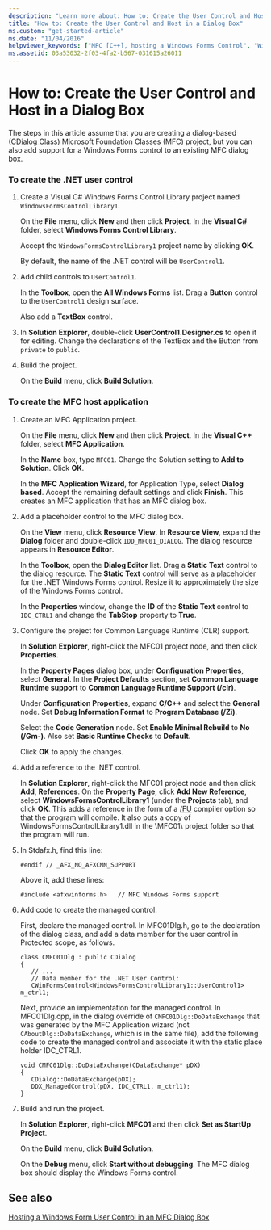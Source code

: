 ```yaml
---
description: "Learn more about: How to: Create the User Control and Host in a Dialog Box"
title: "How to: Create the User Control and Host in a Dialog Box"
ms.custom: "get-started-article"
ms.date: "11/04/2016"
helpviewer_keywords: ["MFC [C++], hosting a Windows Forms Control", "Windows Forms [C++], MFC support"]
ms.assetid: 03a53032-2f03-4fa2-b567-031615a26011
---
```

# How to: Create the User Control and Host in a Dialog Box

The steps in this article assume that you are creating a dialog-based ([CDialog Class](../mfc/reference/cdialog-class.md)) Microsoft Foundation Classes (MFC) project, but you can also add support for a Windows Forms control to an existing MFC dialog box.

### To create the .NET user control

1. Create a Visual C# Windows Forms Control Library project named `WindowsFormsControlLibrary1`.

   On the **File** menu, click **New** and then click **Project**. In the **Visual C#** folder, select **Windows Forms Control Library**.

   Accept the `WindowsFormsControlLibrary1` project name by clicking **OK**.

   By default, the name of the .NET control will be `UserControl1`.

1. Add child controls to `UserControl1`.

   In the **Toolbox**, open the **All Windows Forms** list. Drag a **Button** control to the `UserControl1` design surface.

   Also add a **TextBox** control.

1. In **Solution Explorer**, double-click **UserControl1.Designer.cs** to open it for editing. Change the declarations of the TextBox and the Button from `private` to `public`.

1. Build the project.

   On the **Build** menu, click **Build Solution**.

### To create the MFC host application

1. Create an MFC Application project.

   On the **File** menu, click **New** and then click **Project**. In the **Visual C++** folder, select **MFC Application**.

   In the **Name** box, type `MFC01`. Change the Solution setting to **Add to Solution**. Click **OK**.

   In the **MFC Application Wizard**, for Application Type, select **Dialog based**. Accept the remaining default settings and click **Finish**. This creates an MFC application that has an MFC dialog box.

1. Add a placeholder control to the MFC dialog box.

   On the **View** menu, click **Resource View**. In **Resource View**, expand the **Dialog** folder and double-click `IDD_MFC01_DIALOG`. The dialog resource appears in **Resource Editor**.

   In the **Toolbox**, open the **Dialog Editor** list. Drag a **Static Text** control to the dialog resource. The **Static Text** control will serve as a placeholder for the .NET Windows Forms control. Resize it to approximately the size of the Windows Forms control.

   In the **Properties** window, change the **ID** of the **Static Text** control to `IDC_CTRL1` and change the **TabStop** property to **True**.

1. Configure the project for Common Language Runtime (CLR) support.

   In **Solution Explorer**, right-click the MFC01 project node, and then click **Properties**.

   In the **Property Pages** dialog box, under **Configuration Properties**, select **General**. In the **Project Defaults** section, set **Common Language Runtime support** to **Common Language Runtime Support (/clr)**.

   Under **Configuration Properties**, expand **C/C++** and select the **General** node. Set **Debug Information Format** to **Program Database (/Zi)**.

   Select the **Code Generation** node. Set **Enable Minimal Rebuild** to **No (/Gm-)**. Also set **Basic Runtime Checks** to **Default**.

   Click **OK** to apply the changes.

1. Add a reference to the .NET control.

   In **Solution Explorer**, right-click the MFC01 project node and then click **Add**, **References**. On the **Property Page**, click **Add New Reference**, select **WindowsFormsControlLibrary1** (under the **Projects** tab), and click **OK**. This adds a reference in the form of a [/FU](../build/reference/fu-name-forced-hash-using-file.md) compiler option so that the program will compile. It also puts a copy of WindowsFormsControlLibrary1.dll in the \MFC01\ project folder so that the program will run.

1. In Stdafx.h, find this line:

    ```
    #endif // _AFX_NO_AFXCMN_SUPPORT
    ```

   Above it, add these lines:

    ```
    #include <afxwinforms.h>   // MFC Windows Forms support
    ```

1. Add code to create the managed control.

   First, declare the managed control. In MFC01Dlg.h, go to the declaration of the dialog class, and add a data member for the user control in Protected scope, as follows.

    ```
    class CMFC01Dlg : public CDialog
    {
       // ...
       // Data member for the .NET User Control:
       CWinFormsControl<WindowsFormsControlLibrary1::UserControl1> m_ctrl1;
    ```

   Next, provide an implementation for the managed control. In MFC01Dlg.cpp, in the dialog override of `CMFC01Dlg::DoDataExchange` that was generated by the MFC Application wizard (not `CAboutDlg::DoDataExchange`, which is in the same file), add the following code to create the managed control and associate it with the static place holder IDC_CTRL1.

    ```
    void CMFC01Dlg::DoDataExchange(CDataExchange* pDX)
    {
       CDialog::DoDataExchange(pDX);
       DDX_ManagedControl(pDX, IDC_CTRL1, m_ctrl1);
    }
    ```

1. Build and run the project.

   In **Solution Explorer**, right-click **MFC01** and then click **Set as StartUp Project**.

   On the **Build** menu, click **Build Solution**.

   On the **Debug** menu, click **Start without debugging**. The MFC dialog box should display the Windows Forms control.

## See also

[Hosting a Windows Form User Control in an MFC Dialog Box](../dotnet/hosting-a-windows-form-user-control-in-an-mfc-dialog-box.md)
